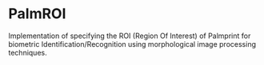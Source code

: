 # PalmROI
Implementation of specifying the ROI (Region Of Interest) of Palmprint for biometric Identification/Recognition using morphological image processing techniques. 
